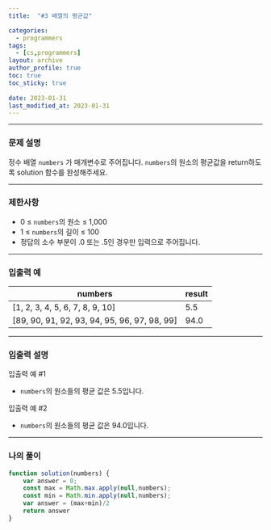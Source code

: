 ```yaml
---
title:  "#3 배열의 평균값"

categories:
  - programmers
tags:
  - [cs,programmers]
layout: archive
author_profile: true
toc: true
toc_sticky: true
 
date: 2023-01-31
last_modified_at: 2023-01-31
---
```


---

### 문제 설명

정수 배열 `numbers` 가 매개변수로 주어집니다. `numbers`의 원소의 평균값을 return하도록 solution 함수를 완성해주세요.

---

### 제한사항

- 0 ≤ `numbers`의 원소 ≤ 1,000
- 1 ≤ `numbers`의 길이 ≤ 100
- 정답의 소수 부분이 .0 또는 .5인 경우만 입력으로 주어집니다.

---

### 입출력 예

| numbers | result |
| --- | --- |
| [1, 2, 3, 4, 5, 6, 7, 8, 9, 10] | 5.5 |
| [89, 90, 91, 92, 93, 94, 95, 96, 97, 98, 99] | 94.0 |

---

### 입출력 설명

입출력 예 #1

- `numbers`의 원소들의 평균 값은 5.5입니다.

입출력 예 #2

- `numbers`의 원소들의 평균 값은 94.0입니다.

---

### 나의 풀이

```jsx
function solution(numbers) {
    var answer = 0;
    const max = Math.max.apply(null,numbers);
    const min = Math.min.apply(null,numbers);
    var answer = (max+min)/2
    return answer
}
```